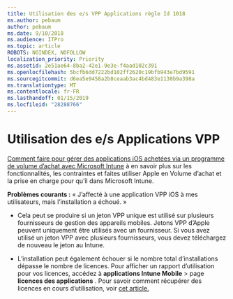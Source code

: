 ```yaml
---
title: Utilisation des e/s VPP Applications règle Id 1018
ms.author: pebaum
author: pebaum
ms.date: 9/10/2018
ms.audience: ITPro
ms.topic: article
ROBOTS: NOINDEX, NOFOLLOW
localization_priority: Priority
ms.assetid: 2e51ae64-8ba2-42e1-9e3e-f4aad102c391
ms.openlocfilehash: 5bcfb6dd7222bd102ff2620c19bfb943e7bd9591
ms.sourcegitcommit: d6ea5e9458a2b8ceaab3ac4bd483e1130b9a398a
ms.translationtype: MT
ms.contentlocale: fr-FR
ms.lasthandoff: 01/15/2019
ms.locfileid: "28288766"
---
```

# <a name="working-with-ios-vpp-applications"></a>Utilisation des e/s Applications VPP

[Comment faire pour gérer des applications iOS achetées via un programme de volume d’achat avec Microsoft Intune](https://docs.microsoft.com/intune/vpp-apps-ios) à en savoir plus sur les fonctionnalités, les contraintes et faites utiliser Apple en Volume d’achat et la prise en charge pour qu’il dans Microsoft Intune. 
  
 **Problèmes courants :** « J’affecté à une application VPP iOS à mes utilisateurs, mais l’installation a échoué. » 
  
- Cela peut se produire si un jeton VPP unique est utilisé sur plusieurs fournisseurs de gestion des appareils mobiles. Jetons VPP d’Apple peuvent uniquement être utilisés avec un fournisseur. Si vous avez utilisé un jeton VPP avec plusieurs fournisseurs, vous devez téléchargez de nouveau le jeton au Intune.
    
- L’installation peut également échouer si le nombre total d’installations dépasse le nombre de licences. Pour afficher un rapport d’utilisation pour vos licences, accédez à **applications Intune Mobile** \> page **licences des applications** . Pour savoir comment récupérer des licences en cours d’utilisation, voir [cet article.](https://docs.microsoft.com/intune/vpp-apps-ios#revoking-app-licenses-and-deleting-tokens)
    


